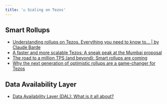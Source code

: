 ```yaml
---
title: '⚖ Scaling on Tezos'
---
```


## Smart Rollups

* [Understanding rollups on Tezos. Everything you need to know to… | by Claude Barde](https://claudebarde.medium.com/understanding-rollups-on-tezos-a910d8ba94a5)&#x20;
* [A faster and more scalable Tezos: A sneak peak at the Mumbai proposal](https://research-development.nomadic-labs.com/mumbai-preview.html#smart-rollups-activated)&#x20;
* [The road to a million TPS (and beyond): Smart rollups are coming](https://research-development.nomadic-labs.com/smart-rollups-are-coming.html) &#x20;
* [Why the next generation of optimistic rollups are a game-changer for Tezos](https://research-development.nomadic-labs.com/next-generation-rollups.html)&#x20;

## Data Availability Layer

* [Data Availability Layer (DAL): What is it all about?](https://spotlight.tezos.com/data-availability-layer-dal-what-is-it-all-about/) &#x20;
